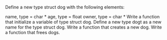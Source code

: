 Define a new type struct dog with the following elements:

name, type = char *
age, type = float
owner, type = char *
Write a function that initialize a variable of type struct dog.
Define a new type dogt as a new name for the type struct dog.
Write a function that creates a new dog.
Write a function that frees dogs.
